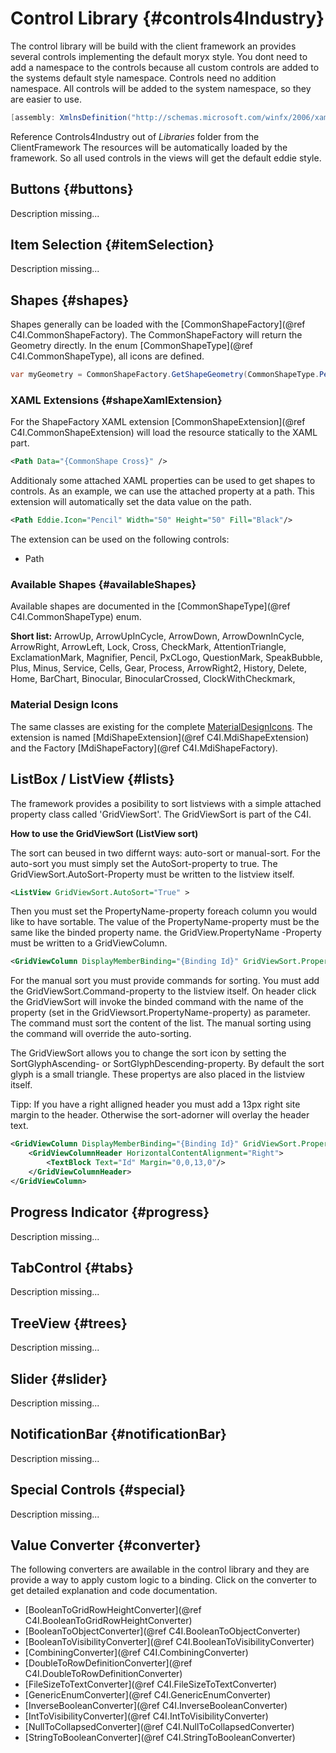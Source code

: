 ﻿

# Control Library {#controls4Industry}

The control library will be build with the client framework an provides several controls implementing the default moryx style.
You dont need to add a namespace to the controls because all custom controls are added to the systems default style namespace.
Controls need no addition namespace. All controls will be added to the system namespace, so they are easier to use.

````cs
[assembly: XmlnsDefinition("http://schemas.microsoft.com/winfx/2006/xaml/presentation", "C4I")]
````

Reference Controls4Industry out of *Libraries* folder from the ClientFramework
The resources will be automatically loaded by the framework. So all used controls in the views will get the default eddie style.

## Buttons {#buttons}
Description missing...

## Item Selection {#itemSelection}
Description missing...

## Shapes {#shapes}
Shapes generally can be loaded with the [CommonShapeFactory](@ref C4I.CommonShapeFactory). The CommonShapeFactory will return the Geometry directly.
In the enum [CommonShapeType](@ref C4I.CommonShapeType), all icons are defined.

````cs
var myGeometry = CommonShapeFactory.GetShapeGeometry(CommonShapeType.Pencil)
````

### XAML Extensions {#shapeXamlExtension}
For the ShapeFactory XAML extension [CommonShapeExtension](@ref C4I.CommonShapeExtension) will load the resource statically to the XAML part.

````xml
<Path Data="{CommonShape Cross}" />
````

Additionaly some attached XAML properties can be used to get shapes to controls.
As an example, we can use the attached property at a path. This extension will automatically set the data value on the path.

````xml
<Path Eddie.Icon="Pencil" Width="50" Height="50" Fill="Black"/>
````

The extension can be used on the following controls:

* Path

### Available Shapes {#availableShapes}
Available shapes are documented in the [CommonShapeType](@ref C4I.CommonShapeType) enum.

**Short list:** ArrowUp, ArrowUpInCycle, ArrowDown, ArrowDownInCycle, ArrowRight, ArrowLeft, Lock, Cross, CheckMark, AttentionTriangle, ExclamationMark, Magnifier, Pencil, PxCLogo, QuestionMark, SpeakBubble, Plus, Minus, Service, Cells, Gear, Process, ArrowRight2, History, Delete, Home, BarChart, Binocular, BinocularCrossed, ClockWithCheckmark, 
### Material Design Icons

The same classes are existing for the complete [MaterialDesignIcons](https://materialdesignicons.com/).
The extension is named [MdiShapeExtension](@ref C4I.MdiShapeExtension) and the Factory [MdiShapeFactory](@ref C4I.MdiShapeFactory).

## ListBox / ListView {#lists}

The framework provides a posibility to sort listviews with a simple attached property class called 'GridViewSort'.
The GridViewSort is part of the C4I.

__How to use the GridViewSort (ListView sort)__

The sort can beused in two differnt ways: auto-sort or manual-sort.
For the auto-sort you must simply set the AutoSort-property to true. The GridViewSort.AutoSort-Property must be written to the listview itself.

````xml
<ListView GridViewSort.AutoSort="True" >
````

Then you must set the PropertyName-property foreach column you would like to have sortable. The value of the PropertyName-property must be the same like the binded property name.
the GridView.PropertyName -Property must be written to a GridViewColumn.

````xml
<GridViewColumn DisplayMemberBinding="{Binding Id}" GridViewSort.PropertyName="Id">
````

For the manual sort you must provide commands for sorting. You must add the GridViewSort.Command-property to the listview itself.
On header click the GridViewSort will invoke the binded command with the name of the property (set in the GridViewsort.PropertyName-property) as parameter.
The command must sort the content of the list.
The manual sorting using the command will override the auto-sorting.

The GridViewSort allows you to change the sort icon by setting the SortGlyphAscending- or SortGlyphDescending-property. By default the sort glyph is a small triangle.
These propertys are also placed in the listview itself.

Tipp:
If you have a right alligned header you must add a 13px right site margin to the header. Otherwise the sort-adorner will overlay the header text.
````xml
<GridViewColumn DisplayMemberBinding="{Binding Id}" GridViewSort.PropertyName="Id">
    <GridViewColumnHeader HorizontalContentAlignment="Right">
        <TextBlock Text="Id" Margin="0,0,13,0"/>
    </GridViewColumnHeader>
</GridViewColumn>
````

## Progress Indicator {#progress}
Description missing...

## TabControl {#tabs}
Description missing...

## TreeView {#trees}
Description missing...

## Slider {#slider}
Description missing...

## NotificationBar {#notificationBar}
Description missing...

## Special Controls {#special}
Description missing...

## Value Converter {#converter}
The following converters are awailable in the control library and they are provide a way to apply custom logic to a binding.
Click on the converter to get detailed explanation and code documentation.

* [BooleanToGridRowHeightConverter](@ref C4I.BooleanToGridRowHeightConverter)
* [BooleanToObjectConverter](@ref C4I.BooleanToObjectConverter)
* [BooleanToVisibilityConverter](@ref C4I.BooleanToVisibilityConverter)
* [CombiningConverter](@ref C4I.CombiningConverter)
* [DoubleToRowDefinitionConverter](@ref C4I.DoubleToRowDefinitionConverter)
* [FileSizeToTextConverter](@ref C4I.FileSizeToTextConverter)
* [GenericEnumConverter](@ref C4I.GenericEnumConverter)
* [InverseBooleanConverter](@ref C4I.InverseBooleanConverter)
* [IntToVisibilityConverter](@ref C4I.IntToVisibilityConverter)
* [NullToCollapsedConverter](@ref C4I.NullToCollapsedConverter)
* [StringToBooleanConverter](@ref C4I.StringToBooleanConverter)
